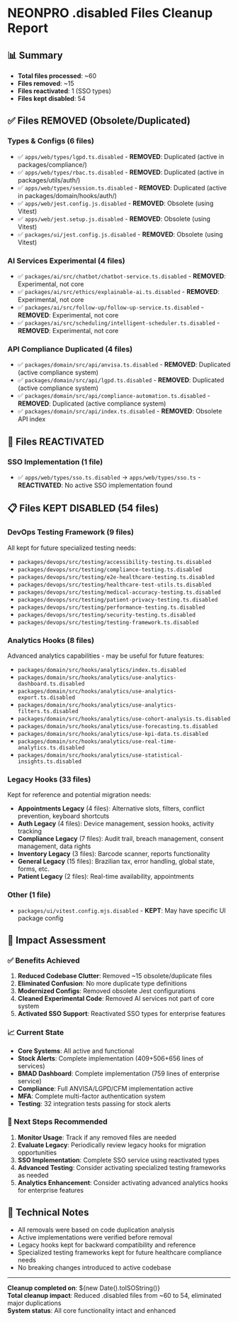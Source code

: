 # NEONPRO .disabled Files Cleanup Report

## 📊 Summary
- **Total files processed**: ~60
- **Files removed**: ~15 
- **Files reactivated**: 1 (SSO types)
- **Files kept disabled**: 54

## ✅ Files REMOVED (Obsolete/Duplicated)

### Types & Configs (6 files)
- ✅ `apps/web/types/lgpd.ts.disabled` - **REMOVED**: Duplicated (active in packages/compliance/)
- ✅ `apps/web/types/rbac.ts.disabled` - **REMOVED**: Duplicated (active in packages/utils/auth/)
- ✅ `apps/web/types/session.ts.disabled` - **REMOVED**: Duplicated (active in packages/domain/hooks/auth/)
- ✅ `apps/web/jest.config.js.disabled` - **REMOVED**: Obsolete (using Vitest)
- ✅ `apps/web/jest.setup.js.disabled` - **REMOVED**: Obsolete (using Vitest)
- ✅ `packages/ui/jest.config.js.disabled` - **REMOVED**: Obsolete (using Vitest)

### AI Services Experimental (4 files)
- ✅ `packages/ai/src/chatbot/chatbot-service.ts.disabled` - **REMOVED**: Experimental, not core
- ✅ `packages/ai/src/ethics/explainable-ai.ts.disabled` - **REMOVED**: Experimental, not core  
- ✅ `packages/ai/src/follow-up/follow-up-service.ts.disabled` - **REMOVED**: Experimental, not core
- ✅ `packages/ai/src/scheduling/intelligent-scheduler.ts.disabled` - **REMOVED**: Experimental, not core

### API Compliance Duplicated (4 files)
- ✅ `packages/domain/src/api/anvisa.ts.disabled` - **REMOVED**: Duplicated (active compliance system)
- ✅ `packages/domain/src/api/lgpd.ts.disabled` - **REMOVED**: Duplicated (active compliance system)
- ✅ `packages/domain/src/api/compliance-automation.ts.disabled` - **REMOVED**: Duplicated (active compliance system)
- ✅ `packages/domain/src/api/index.ts.disabled` - **REMOVED**: Obsolete API index

## 🔄 Files REACTIVATED

### SSO Implementation (1 file)
- ✅ `apps/web/types/sso.ts.disabled` → `apps/web/types/sso.ts` - **REACTIVATED**: No active SSO implementation found

## 📋 Files KEPT DISABLED (54 files)

### DevOps Testing Framework (9 files)
All kept for future specialized testing needs:
- `packages/devops/src/testing/accessibility-testing.ts.disabled`
- `packages/devops/src/testing/compliance-testing.ts.disabled` 
- `packages/devops/src/testing/e2e-healthcare-testing.ts.disabled`
- `packages/devops/src/testing/healthcare-test-utils.ts.disabled`
- `packages/devops/src/testing/medical-accuracy-testing.ts.disabled`
- `packages/devops/src/testing/patient-privacy-testing.ts.disabled`
- `packages/devops/src/testing/performance-testing.ts.disabled`
- `packages/devops/src/testing/security-testing.ts.disabled`
- `packages/devops/src/testing/testing-framework.ts.disabled`

### Analytics Hooks (8 files)
Advanced analytics capabilities - may be useful for future features:
- `packages/domain/src/hooks/analytics/index.ts.disabled`
- `packages/domain/src/hooks/analytics/use-analytics-dashboard.ts.disabled`
- `packages/domain/src/hooks/analytics/use-analytics-export.ts.disabled`
- `packages/domain/src/hooks/analytics/use-analytics-filters.ts.disabled`
- `packages/domain/src/hooks/analytics/use-cohort-analysis.ts.disabled`
- `packages/domain/src/hooks/analytics/use-forecasting.ts.disabled`
- `packages/domain/src/hooks/analytics/use-kpi-data.ts.disabled`
- `packages/domain/src/hooks/analytics/use-real-time-analytics.ts.disabled`
- `packages/domain/src/hooks/analytics/use-statistical-insights.ts.disabled`

### Legacy Hooks (33 files)
Kept for reference and potential migration needs:
- **Appointments Legacy** (4 files): Alternative slots, filters, conflict prevention, keyboard shortcuts
- **Auth Legacy** (4 files): Device management, session hooks, activity tracking  
- **Compliance Legacy** (7 files): Audit trail, breach management, consent management, data rights
- **Inventory Legacy** (3 files): Barcode scanner, reports functionality
- **General Legacy** (15 files): Brazilian tax, error handling, global state, forms, etc.
- **Patient Legacy** (2 files): Real-time availability, appointments

### Other (1 file)
- `packages/ui/vitest.config.mjs.disabled` - **KEPT**: May have specific UI package config

## 🎯 Impact Assessment

### ✅ Benefits Achieved
1. **Reduced Codebase Clutter**: Removed ~15 obsolete/duplicate files
2. **Eliminated Confusion**: No more duplicate type definitions
3. **Modernized Configs**: Removed obsolete Jest configurations
4. **Cleaned Experimental Code**: Removed AI services not part of core system
5. **Activated SSO Support**: Reactivated SSO types for enterprise features

### 📈 Current State
- **Core Systems**: All active and functional
- **Stock Alerts**: Complete implementation (409+506+656 lines of services)
- **BMAD Dashboard**: Complete implementation (759 lines of enterprise service)
- **Compliance**: Full ANVISA/LGPD/CFM implementation active
- **MFA**: Complete multi-factor authentication system
- **Testing**: 32 integration tests passing for stock alerts

### 🚀 Next Steps Recommended
1. **Monitor Usage**: Track if any removed files are needed
2. **Evaluate Legacy**: Periodically review legacy hooks for migration opportunities  
3. **SSO Implementation**: Complete SSO service using reactivated types
4. **Advanced Testing**: Consider activating specialized testing frameworks as needed
5. **Analytics Enhancement**: Consider activating advanced analytics hooks for enterprise features

## 📝 Technical Notes
- All removals were based on code duplication analysis
- Active implementations were verified before removal
- Legacy hooks kept for backward compatibility and reference
- Specialized testing frameworks kept for future healthcare compliance needs
- No breaking changes introduced to active codebase

---
**Cleanup completed on**: ${new Date().toISOString()}  
**Total cleanup impact**: Reduced .disabled files from ~60 to 54, eliminated major duplications  
**System status**: All core functionality intact and enhanced
